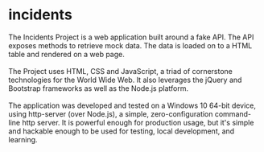 # incidents
The Incidents Project is a web application built around a fake API.  The API exposes methods to retrieve mock data.  The data is loaded on to a HTML table and rendered on a web page.<br/><br/>
The Project uses HTML, CSS and JavaScript, a triad of cornerstone technologies for the World Wide Web.  It also leverages the jQuery and Bootstrap frameworks as well as the Node.js platform.<br/><br/>
The application was developed and tested on a Windows 10 64-bit device, using http-server (over Node.js), a simple, zero-configuration command-line http server.  It is powerful enough for production usage, but it's simple and hackable enough to be used for testing, local development, and learning.<br/>
